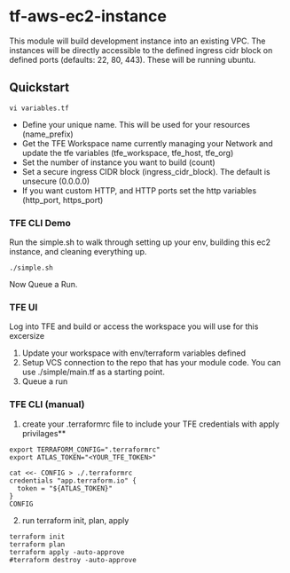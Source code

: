 # tf-aws-ec2-instance
This module will build development instance into an existing VPC.  The instances will be directly accessible to the defined ingress cidr block on defined ports (defaults: 22, 80, 443).  These will be running ubuntu.

## Quickstart
```
vi variables.tf
```
* Define your unique name.  This will be used for your resources (name_prefix)
* Get the TFE Workspace name currently managing your Network and update the tfe variables (tfe_workspace, tfe_host, tfe_org)
* Set the number of instance you want to build (count)
* Set a secure ingress CIDR block (ingress_cidr_block).  The default is unsecure (0.0.0.0)
* If you want custom HTTP, and HTTP ports set the http variables (http_port, https_port)

### TFE CLI Demo
Run the simple.sh to walk through setting up your env, building this ec2 instance, and cleaning everything up.
```
./simple.sh
```

Now Queue a Run.

### TFE UI
Log into TFE and build or access the workspace you will use for this excersize

1. Update your workspace with env/terraform variables defined
2. Setup VCS connection to the repo that has your module code.  You can use ./simple/main.tf as a starting point.
3. Queue a run
   
### TFE CLI (manual)
1. create your .terraformrc file to include your TFE credentials with apply privilages**
```
export TERRAFORM_CONFIG=".terraformrc"
export ATLAS_TOKEN="<YOUR_TFE_TOKEN>"

cat <<- CONFIG > ./.terraformrc
credentials "app.terraform.io" {
  token = "${ATLAS_TOKEN}"
}
CONFIG
```

2. run terraform init, plan, apply
```
terraform init
terraform plan
terraform apply -auto-approve
#terraform destroy -auto-approve
```


